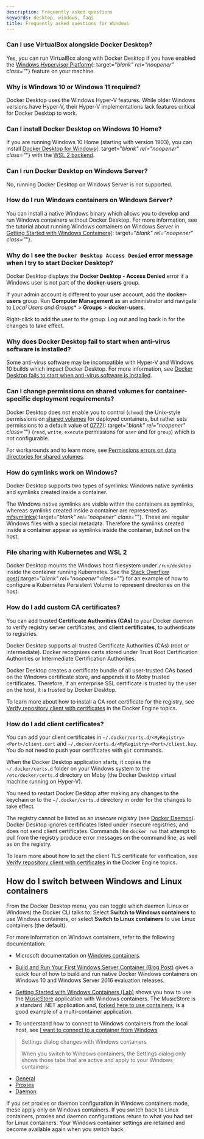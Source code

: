 ```yaml
---
description: Frequently asked questions
keywords: desktop, windows, faqs
title: Frequently asked questions for Windows
---
```


### Can I use VirtualBox alongside Docker Desktop?

Yes, you can run VirtualBox along with Docker Desktop if you have enabled the [Windows Hypervisor Platform](https://docs.microsoft.com/en-us/virtualization/api/){: target="_blank" rel="noopener" class="_"} feature on your machine.

### Why is Windows 10 or Windows 11 required?

Docker Desktop uses the Windows Hyper-V features. While older Windows versions have Hyper-V, their Hyper-V implementations lack features critical for Docker Desktop to work.

### Can I install Docker Desktop on Windows 10 Home?

If you are running Windows 10 Home (starting with version 1903), you can install [Docker Desktop for Windows](https://hub.docker.com/editions/community/docker-ce-desktop-windows/){: target="_blank" rel="noopener" class="_"} with the [WSL 2 backend](../windows/wsl.md).

### Can I run Docker Desktop on Windows Server?

No, running Docker Desktop on Windows Server is not supported.

### How do I run Windows containers on Windows Server?

You can install a native Windows binary which allows you to develop and run
Windows containers without Docker Desktop. For more information, see the tutorial about running Windows containers on Windows Server in
[Getting Started with Windows Containers](https://github.com/docker/labs/blob/master/windows/windows-containers/README.md){: target="_blank" rel="noopener" class="_"}.

### Why do I see the `Docker Desktop Access Denied` error message when I try to start Docker Desktop?

Docker Desktop displays the **Docker Desktop - Access Denied** error if a Windows user is not part of the **docker-users** group.

If your admin account is different to your user account, add the **docker-users** group. Run **Computer Management** as an administrator and navigate to **Local Users* and Groups** > **Groups** > **docker-users**.

Right-click to add the user to the group. Log out and log back in for the changes to take effect.

### Why does Docker Desktop fail to start when anti-virus software is installed?

Some anti-virus software may be incompatible with Hyper-V and Windows 10 builds which impact Docker
Desktop. For more information, see [Docker Desktop fails to start when anti-virus software is installed](../windows/troubleshoot.md#docker-desktop-fails-to-start-when-anti-virus-software-is-installed).

### Can I change permissions on shared volumes for container-specific deployment requirements?

Docker Desktop does not enable you to control (`chmod`)
the Unix-style permissions on [shared volumes](../settings/windows.md#file-sharing) for
deployed containers, but rather sets permissions to a default value of
[0777](http://permissions-calculator.org/decode/0777/){: target="_blank" rel="noopener" class="_"}
(`read`, `write`, `execute` permissions for `user` and for
`group`) which is not configurable.

For workarounds and to learn more, see
[Permissions errors on data directories for shared volumes](../windows/troubleshoot.md#permissions-errors-on-data-directories-for-shared-volumes).

### How do symlinks work on Windows?

Docker Desktop supports two types of symlinks: Windows native symlinks and symlinks created inside a container.

The Windows native symlinks are visible within the containers as symlinks, whereas symlinks created inside a container are represented as [mfsymlinks](https://wiki.samba.org/index.php/UNIX_Extensions#Minshall.2BFrench_symlinks){:target="_blank" rel="noopener" class="_"}. These are regular Windows files with a special metadata. Therefore the symlinks created inside a container appear as symlinks inside the container, but not on the host.

### File sharing with Kubernetes and WSL 2

Docker Desktop mounts the Windows host filesystem under `/run/desktop` inside the container running Kubernetes.
See the [Stack Overflow post](https://stackoverflow.com/questions/67746843/clear-persistent-volume-from-a-kubernetes-cluster-running-on-docker-desktop/69273405#69273){:target="_blank" rel="noopener" class="_"} for an example of how to configure a Kubernetes Persistent Volume to represent directories on the host.

### How do I add custom CA certificates?

You can add trusted **Certificate Authorities (CAs)** to your Docker daemon to verify registry server certificates, and **client certificates**, to authenticate to registries.

Docker Desktop supports all trusted Certificate Authorities (CAs) (root or
intermediate). Docker recognizes certs stored under Trust Root
Certification Authorities or Intermediate Certification Authorities.

Docker Desktop creates a certificate bundle of all user-trusted CAs based on
the Windows certificate store, and appends it to Moby trusted certificates. Therefore, if an enterprise SSL certificate is trusted by the user on the host, it is trusted by Docker Desktop.

To learn more about how to install a CA root certificate for the registry, see
[Verify repository client with certificates](../../engine/security/certificates.md)
in the Docker Engine topics.

### How do I add client certificates?

You can add your client certificates
in `~/.docker/certs.d/<MyRegistry><Port>/client.cert` and
`~/.docker/certs.d/<MyRegistry><Port>/client.key`. You do not need to push your certificates with `git` commands.

When the Docker Desktop application starts, it copies the
`~/.docker/certs.d` folder on your Windows system to the `/etc/docker/certs.d`
directory on Moby (the Docker Desktop virtual machine running on Hyper-V).

You need to restart Docker Desktop after making any changes to the keychain
or to the `~/.docker/certs.d` directory in order for the changes to take effect.

The registry cannot be listed as an _insecure registry_ (see
[Docker Daemon](../settings/windows.md#docker-engine)). Docker Desktop ignores
certificates listed under insecure registries, and does not send client
certificates. Commands like `docker run` that attempt to pull from the registry
produce error messages on the command line, as well as on the registry.

To learn more about how to set the client TLS certificate for verification, see
[Verify repository client with certificates](../../engine/security/certificates.md)
in the Docker Engine topics.

## How do I switch between Windows and Linux containers

From the Docker Desktop menu, you can toggle which daemon (Linux or Windows)
the Docker CLI talks to. Select **Switch to Windows containers** to use Windows
containers, or select **Switch to Linux containers** to use Linux containers
(the default).

For more information on Windows containers, refer to the following documentation:

- Microsoft documentation on [Windows containers](https://docs.microsoft.com/en-us/virtualization/windowscontainers/about/index).

- [Build and Run Your First Windows Server Container (Blog Post)](https://blog.docker.com/2016/09/build-your-first-docker-windows-server-container/)
  gives a quick tour of how to build and run native Docker Windows containers on Windows 10 and Windows Server 2016 evaluation releases.

- [Getting Started with Windows Containers (Lab)](https://github.com/docker/labs/blob/master/windows/windows-containers/README.md)
  shows you how to use the [MusicStore](https://github.com/aspnet/MusicStore/blob/dev/README.md)
  application with Windows containers. The MusicStore is a standard .NET application and,
  [forked here to use containers](https://github.com/friism/MusicStore), is a good example of a multi-container application.

- To understand how to connect to Windows containers from the local host, see
  [I want to connect to a container from Windows](../networking.md#i-want-to-connect-to-a-container-from-the-host)

> Settings dialog changes with Windows containers
>
> When you switch to Windows containers, the Settings dialog only shows those tabs that are active and apply to your Windows containers:
>
  * [General](../settings/windows.md#general)
  * [Proxies](../settings/windows.md#proxies)
  * [Daemon](../settings/windows.md#docker-engine)

If you set proxies or daemon configuration in Windows containers mode, these
apply only on Windows containers. If you switch back to Linux containers,
proxies and daemon configurations return to what you had set for Linux
containers. Your Windows container settings are retained and become available
again when you switch back.
